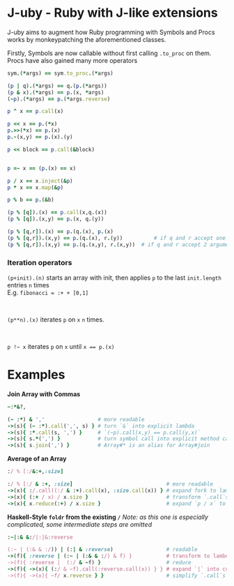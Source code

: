 <!--language-all: lang-rb -->

# J-uby - Ruby with J-like extensions

J-uby aims to augment how Ruby programming with Symbols and Procs works by monkeypatching the aforementioned classes. 

Firstly, Symbols are now callable without first calling `.to_proc` on them. Procs have also gained many more operators

```ruby
sym.(*args) == sym.to_proc.(*args)

(p | q).(*args) == q.(p.(*args))
(p & x).(*args) == p.(x, *args)
(~p).(*args) == p.(*args.reverse)

p ^ x == p.call(x)

p << x == p.(*x)
p.>>(*x) == p.(x)
p.-(x,y) == p.(x).(y)

p << block == p.call(&block)


p =~ x == (p.(x) == x)

p / x == x.inject(&p)
p * x == x.map(&p)

p % b == p.(&b)

(p % [q]).(x) == p.call(x,q.(x))
(p % [q]).(x,y) == p.(x, q.(y))

(p % [q,r]).(x) == p.(q.(x), p.(x)
(p % [q,r]).(x,y) == p.(q.(x), r.(y))          # if q and r accept one argument
(p % [q,r]).(x,y) == p.(q.(x,y), r.(x,y))  # if q and r accept 2 arguments
```

### Iteration operators
`(p+init).(n)` starts an array with init, then applies `p` to the last `init.length` entries `n` times
<br>
E.g. `fibonacci = :+ + [0,1]` 


<br>

`(p**n).(x)` iterates `p` on `x` `n` times.


<br>

`p !~ x` iterates `p` on `x` until `x == p.(x)`

# Examples

**Join Array with Commas**

```ruby
~:*&?,

(~ :*) & ','                 # more readable
->(s){ (~ :*).call(',', s) } # turn `&` into explicit lambda
->(s){ :*.call(s, ',') }     # `(~p).call(x,y) == p.call(y,x)`
->(s){ s.*(',') }            # turn symbol call into explicit method call
->(s){ s.join(',') }         # Array#* is an alias for Array#join
```
**Average of an Array**
```ruby
:/ % [:/&:+,:size]

:/ % [:/ & :+, :size]                              # more readable 
->(x){ :/.call((:/ & :+).call(x), :size.call(x)) } # expand fork to lambda
->(x){ (:+ / x) / x.size }                         # transform `.call`s on procs to method accesses
->(x){ x.reduce(:+) / x.size }                     # expand `p / x` to `x.reduce(&p)`
```

**Haskell-Style `foldr` from the existing `/`**
*Note: as this one is especially complicated, some intermediate steps are omitted*
```ruby
:~|:& &:/|:|&:reverse

(:~ | (:& & :/)) | (:| & :reverse)                 # readable
->(f){ :reverse | (:~ | (:& & :/) & f) }           # transform to lambda
->(f){ :reverse |  (:/ & ~f) }                     # reduce
->(f){ ->(x){ (:/ & ~f).call(:reverse.call(x)) } } # expand `|` into curried lambda
->(f){ ->(x){ ~f/ x.reverse } }                    # simplify `.call`s
```
